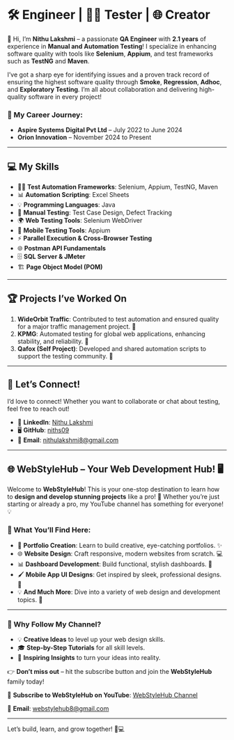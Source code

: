 # 🛠️ Engineer | 🧑‍💻 Tester | 🌐 Creator

👋 Hi, I’m **Nithu Lakshmi** – a passionate **QA Engineer** with **2.1 years** of experience in **Manual and Automation Testing**! I specialize in enhancing software quality with tools like **Selenium**, **Appium**, and test frameworks such as **TestNG** and **Maven**. 

I’ve got a sharp eye for identifying issues and a proven track record of ensuring the highest software quality through **Smoke**, **Regression**, **Adhoc**, and **Exploratory Testing**. I’m all about collaboration and delivering high-quality software in every project!

### 🏢 My Career Journey:
- **Aspire Systems Digital Pvt Ltd** – July 2022 to June 2024
- **Orion Innovation** – November 2024 to Present

---

## 💻 My Skills

- 🧑‍💻 **Test Automation Frameworks**: Selenium, Appium, TestNG, Maven
- 📊 **Automation Scripting**: Excel Sheets
- 💡 **Programming Languages**: Java
- 📝 **Manual Testing**: Test Case Design, Defect Tracking
- 🌍 **Web Testing Tools**: Selenium WebDriver
- 📱 **Mobile Testing Tools**: Appium
- ⚡ **Parallel Execution & Cross-Browser Testing**
- 🌐 **Postman API Fundamentals**
- 🗄️ **SQL Server & JMeter**
- 🏗️ **Page Object Model (POM)**

---

## 🏆 Projects I’ve Worked On

1. **WideOrbit Traffic**: Contributed to test automation and ensured quality for a major traffic management project. 📡
2. **KPMG**: Automated testing for global web applications, enhancing stability, and reliability. 📑
3. **Qafox (Self Project)**: Developed and shared automation scripts to support the testing community. 🛒

---

## 🤝 Let’s Connect!

I’d love to connect! Whether you want to collaborate or chat about testing, feel free to reach out!

- 💼 **LinkedIn**: [Nithu Lakshmi](https://www.linkedin.com/in/nithu-lakshmi-aaab54201/)
- 🖥️ **GitHub**: [niths09](https://github.com/niths09)
- 📧 **Email**: [nithulakshmi8@gmail.com](mailto:nithulakshmi8@gmail.com)

---

## 🌐 WebStyleHub – Your Web Development Hub! 🖥️

Welcome to **WebStyleHub**! This is your one-stop destination to learn how to **design and develop stunning projects** like a pro! 🌟 Whether you’re just starting or already a pro, my YouTube channel has something for everyone! 💡

### 🚀 What You’ll Find Here:

- 🎨 **Portfolio Creation**: Learn to build creative, eye-catching portfolios. ✨
- 🌐 **Website Design**: Craft responsive, modern websites from scratch. 💻
- 📊 **Dashboard Development**: Build functional, stylish dashboards. 📱
- 🖌️ **Mobile App UI Designs**: Get inspired by sleek, professional designs. 📱
- 💡 **And Much More**: Dive into a variety of web design and development topics. 🚀

---

### 🎥 Why Follow My Channel?

- 💡 **Creative Ideas** to level up your web design skills.
- 🎓 **Step-by-Step Tutorials** for all skill levels.
- 🌱 **Inspiring Insights** to turn your ideas into reality.

👉 **Don’t miss out** – hit the subscribe button and join the **WebStyleHub** family today!

🎥 **Subscribe to WebStyleHub on YouTube**: [WebStyleHub Channel](https://www.youtube.com/channel/UCxW_L25rk8qvLsZgBoOXTnQ)

📧 **Email**: [webstylehub8@gmail.com](mailto:webstylehub8@gmail.com)

---

Let’s build, learn, and grow together! 🚀💻
